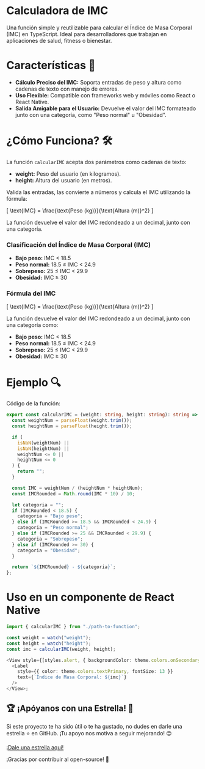 # Calculadora de IMC
Una función simple y reutilizable para calcular el Índice de Masa Corporal (IMC) en TypeScript. Ideal para desarrolladores que trabajan en aplicaciones de salud, fitness o bienestar.

# Características 🚀 
- **Cálculo Preciso del IMC:** Soporta entradas de peso y altura como cadenas de texto con manejo de errores.
- **Uso Flexible:** Compatible con frameworks web y móviles como React o React Native.
- **Salida Amigable para el Usuario:** Devuelve el valor del IMC formateado junto con una categoría, como "Peso normal" u "Obesidad".

# ¿Cómo Funciona? 🛠️
La función `calcularIMC` acepta dos parámetros como cadenas de texto:

- **weight:** Peso del usuario (en kilogramos).
- **height:** Altura del usuario (en metros).

Valida las entradas, las convierte a números y calcula el IMC utilizando la fórmula:

\[
\text{IMC} = \frac{\text{Peso (kg)}}{\text{Altura (m)}^2}
\]

La función devuelve el valor del IMC redondeado a un decimal, junto con una categoría.

### Clasificación del Índice de Masa Corporal (IMC)

- **Bajo peso:** IMC < 18.5  
- **Peso normal:** 18.5 ≤ IMC < 24.9  
- **Sobrepeso:** 25 ≤ IMC < 29.9  
- **Obesidad:** IMC ≥ 30  

### Fórmula del IMC
\[
\text{IMC} = \frac{\text{Peso (kg)}}{\text{Altura (m)}^2}
\]

La función devuelve el valor del IMC redondeado a un decimal, junto con una categoría como:

- **Bajo peso:** IMC < 18.5
- **Peso normal:** 18.5 ≤ IMC < 24.9
- **Sobrepeso:** 25 ≤ IMC < 29.9
- **Obesidad:** IMC ≥ 30

# Ejemplo 🔍

Código de la función:

```typescript
export const calcularIMC = (weight: string, height: string): string => {
  const weightNum = parseFloat(weight.trim());
  const heightNum = parseFloat(height.trim());

  if (
    isNaN(weightNum) ||
    isNaN(heightNum) ||
    weightNum <= 0 ||
    heightNum <= 0
  ) {
    return "";
  }

  const IMC = weightNum / (heightNum * heightNum);
  const IMCRounded = Math.round(IMC * 10) / 10;

  let categoria = "";
  if (IMCRounded < 18.5) {
    categoria = "Bajo peso";
  } else if (IMCRounded >= 18.5 && IMCRounded < 24.9) {
    categoria = "Peso normal";
  } else if (IMCRounded >= 25 && IMCRounded < 29.9) {
    categoria = "Sobrepeso";
  } else if (IMCRounded >= 30) {
    categoria = "Obesidad";
  }

  return `${IMCRounded} - ${categoria}`;
};
```
# Uso en un componente de React Native
```typescript
import { calcularIMC } from "./path-to-function";

const weight = watch("weight");
const height = watch("height");
const imc = calcularIMC(weight, height);

<View style={[styles.alert, { backgroundColor: theme.colors.onSecondary }]}>
  <Label
    style={{ color: theme.colors.textPrimary, fontSize: 13 }}
    text={`Índice de Masa Corporal: ${imc}`}
  />
</View>;
```
## 🏆 ¡Apóyanos con una Estrella! 🌟

Si este proyecto te ha sido útil o te ha gustado, no dudes en darle una estrella ⭐️ en GitHub. ¡Tu apoyo nos motiva a seguir mejorando! 😊

[¡Dale una estrella aquí!](https://github.com/SHRicard/CalculatorIBM)

¡Gracias por contribuir al open-source! 🎉

